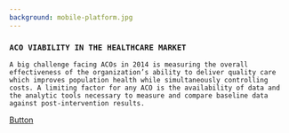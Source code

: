 ```yaml
---
background: mobile-platform.jpg
---
```


### `ACO VIABILITY IN THE HEALTHCARE MARKET`

`A big challenge facing ACOs in 2014 is measuring the overall effectiveness of the organization’s ability to deliver quality care which improves population health while simultaneously controlling costs. A limiting factor for any ACO is the availability of data and the analytic tools necessary to measure and compare baseline data against post-intervention results.`

<div class="action"><a href='#' class="btn btn-lg btn-primary">Button</a></div>

